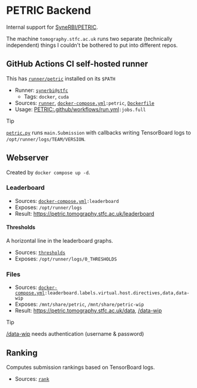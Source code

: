 # PETRIC Backend

Internal support for [SyneRBI/PETRIC](https://github.com/SyneRBI/PETRIC).

The machine `tomography.stfc.ac.uk` runs two separate (technically independent) things I couldn't be bothered to put into different repos.

## GitHub Actions CI self-hosted runner

This has [`runner/petric`](./runner/petric) installed on its `$PATH`

- Runner: [`synerbi@stfc`](https://github.com/organizations/SyneRBI/settings/actions/runners/102)
  + Tags: `docker`, `cuda`
- Sources: [`runner`](./runner), [`docker-compose.yml`](./docker-compose.yml)`:petric`, [`Dockerfile`](./Dockerfile)
- Usage: [PETRIC:.github/workflows/run.yml](https://github.com/SyneRBI/PETRIC/blob/main/.github/workflows/run.yml)`:jobs.full`

> [!TIP]
> [`petric.py`](https://github.com/SyneRBI/PETRIC/blob/main/petric.py) runs `main.Submission` with callbacks writing TensorBoard logs to `/opt/runner/logs/TEAM/VERSION`.

## Webserver

Created by `docker compose up -d`.

### Leaderboard

- Sources: [`docker-compose.yml`](./docker-compose.yml)`:leaderboard`
- Exposes: `/opt/runner/logs`
- Result: <https://petric.tomography.stfc.ac.uk/leaderboard>

#### Thresholds

A horizontal line in the leaderboard graphs.

- Sources: [`thresholds`](./thresholds)
- Exposes: `/opt/runner/logs/0_THRESHOLDS`

### Files

- Sources: [`docker-compose.yml`](./docker-compose.yml)`:leaderboard.labels.virtual.host.directives,data,data-wip`
- Exposes: `/mnt/share/petric`, `/mnt/share/petric-wip`
- Result: <https://petric.tomography.stfc.ac.uk/data>, [/data-wip](https://petric.tomography.stfc.ac.uk/data-wip)

> [!TIP]
> [/data-wip](https://petric.tomography.stfc.ac.uk/data-wip) needs authentication (username & password)

## Ranking

Computes submission rankings based on TensorBoard logs.

- Sources: [`rank`](./rank)
